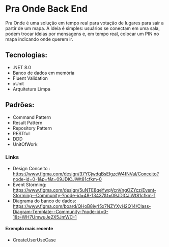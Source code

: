 # Pra Onde Back End

Pra Onde é uma solução em tempo real para votação de lugares para sair a partir de um mapa.
A ideia é simples: usuários se conectam em uma sala, podem trocar ideias por mensagens e, em tempo real, colocar um PIN no mapa indicando onde querem ir.

## Tecnologias:

- .NET 8.0
- Banco de dados em memória
- Fluent Validation
- xUnit
- Arquitetura Limpa

## Padrões:

- Command Pattern
- Result Pattern
- Repository Pattern
- RESTful
- DDD
- UnitOfWork

### Links
- Design Conceito : https://www.figma.com/design/37YCjwdqBsEIgzcW4fNVal/Conceito?node-id=0-1&p=f&t=09JDICJiWt81cfkm-0 
- Event Storming: https://www.figma.com/design/5uNTE8qeYwqVcnVngOZYcz/Event-Storming--Community-?node-id=48-13437&t=09JDICJiWt81cfkm-1
- Diagrama do banco de dados:  https://www.figma.com/board/QHoB8iyrI5x7NZYXyH2Q14/Class-Diagram-Template--Community-?node-id=0-1&t=WH7UmwuJe2X5JmWC-1

#### Exemplo mais recente
- CreateUserUseCase